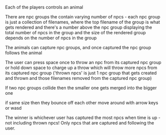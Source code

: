 Each of the players controls an animal

There are npc groups the contain varying number of npcs - each npc group is just a collection of filenames, where the top filename of the group is what gets rendered and there's a number above the npc group displaying the total number of npcs in the group and the size of the rendered group depends on the number of npcs in the group

The animals can capture npc groups, and once captured the npc group follows the animal

The user can press space once to throw an npc from its captured npc group or hold down space to charge up a throw which will throw more npcs from its captured npc group ('thrown npcs' is just 1 npc group that gets created and thrown and those filenames removed from the captured npc group)

If two npc groups collide then the smaller one gets merged into the bigger one

if same size then they bounce off each other
move around with arrow keys or wasd

The winner is whichever user has captured the most npcs when time is up - not including thrown npcs! Only npcs that are captured and following the user.